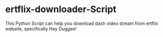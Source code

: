 # ertflix-downloader-Script

This Python Script can help you download dash video stream from ertflix website, specifically Hey Duggee!
